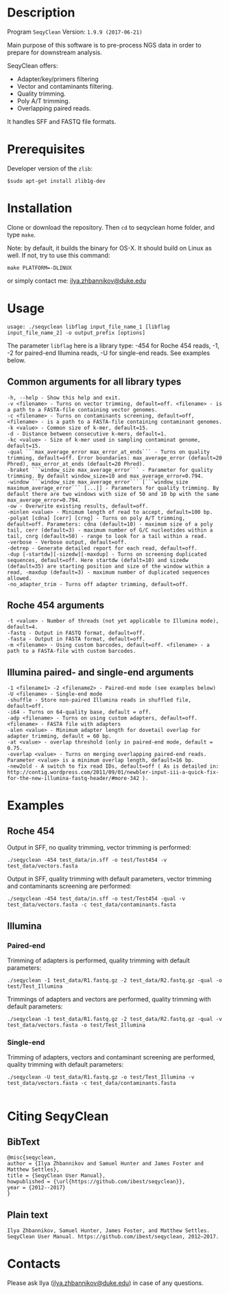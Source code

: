 # Description

Program ```SeqyClean```
Version: ```1.9.9 (2017-06-21)```

Main purpose of this software is to pre-process NGS data in order to prepare for downstream analysis.

SeqyClean offers:

* Adapter/key/primers filtering
* Vector and contaminants filtering.
* Quality trimming.
* Poly A/T trimming.
* Overlapping paired reads.

It handles SFF and FASTQ file formats.

# Prerequisites

Developer version of the ```zlib```:

```
$sudo apt-get install zlib1g-dev
```

# Installation

Clone or download the repository. Then ```cd``` to seqyclean home folder, and type ```make```.


Note: by default, it builds the binary for OS-X. It should build on Linux as well. If not, try to use this command:

```make PLATFORM=-DLINUX```

or simply contact me: ilya.zhbannikov@duke.edu

# Usage
  
```
usage: ./seqyclean libflag input_file_name_1 [libflag input_file_name_2] -o output_prefix [options]
```

The parameter ```libflag``` here is a library type: -454 for Roche 454 reads, -1, -2 for paired-end Illumina reads, -U for single-end reads. See examples below.
            
## Common arguments for all library types

```
-h, --help - Show this help and exit.
-v <filename> - Turns on vector trimming, default=off. <filename> - is a path to a FASTA-file containing vector genomes.
-c <filename> - Turns on contaminants screening, default=off, <filename> - is a path to a FASTA-file containing contaminant genomes.
-k <value> - Common size of k-mer, default=15.
-d - Distance between consecutive k-mers, default=1.
-kc <value> - Size of k-mer used in sampling contaminat genome, default=15.
-qual ```max_average_error max_error_at_ends``` - Turns on quality trimming, default=off. Error boundaries: max_average_error (default=20 Phred), max_error_at_ends (default=20 Phred).
-braket ```window_size max_average_error``` - Parameter for quality trimming. By default window_size=10 and max_average_error=0.794.
-window ```window_size max_average_error``` [```window_size maximum_average_error``` [...]] - Parameters for quality trimming. By default there are two windows with size of 50 and 10 bp with the same max_average_error=0.794.
-ow - Overwrite existing results, default=off.
-minlen <value> - Minimum length of read to accept, default=100 bp.
-polyat [cdna] [cerr] [crng] - Turns on poly A/T trimming, default=off. Parameters: cdna (default=10) - maximum size of a poly tail, cerr (default=3) - maximum number of G/C nucleotides within a tail, cnrg (default=50) - range to look for a tail within a read.
-verbose - Verbose output, default=off.
-detrep - Generate detailed report for each read, default=off.
-dup [-startdw][-sizedw][-maxdup] - Turns on screening duplicated sequences, default=off. Here startdw (defalt=10) and sizedw (default=35) are starting position and size of the window within a read, -maxdup (default=3) - maximum number of duplicated sequences allowed.
-no_adapter_trim - Turns off adapter trimming, default=off.
```

## Roche 454 arguments
```
-t <value> - Number of threads (not yet applicable to Illumina mode), default=4.
-fastq - Output in FASTQ format, default=off.
-fasta - Output in FASTA format, default=off.
-m <filename> - Using custom barcodes, default=off. <filename> - a path to a FASTA-file with custom barcodes.
```
## Illumina paired- and single-end arguments
```
-1 <filename1> -2 <filename2> - Paired-end mode (see examples below)
-U <filename> - Single-end mode
-shuffle - Store non-paired Illumina reads in shuffled file, default=off.
-i64 - Turns on 64-quality base, default = off.
-adp <filename> - Turns on using custom adapters, default=off. <filename> - FASTA file with adapters
-alen <value> - Minimum adapter length for dovetail overlap for adapter trimming, default = 60 bp.
-at <value> - overlap threshold (only in paired-end mode, default = 0.75.
-overlap <value> - Turns on merging overlapping paired-end reads. Parameter <value> is a minimum overlap length, default=16 bp.
-new2old - A switch to fix read IDs, default=off ( As is detailed in: http://contig.wordpress.com/2011/09/01/newbler-input-iii-a-quick-fix-for-the-new-illumina-fastq-header/#more-342 ).
```

# Examples
## Roche 454
Output in SFF, no quality trimming, vector trimming is performed:
```
./seqyclean -454 test_data/in.sff -o test/Test454 -v test_data/vectors.fasta
```
Output in SFF, quality trimming with default parameters, vector trimming and contaminants screening are performed:
```
./seqyclean -454 test_data/in.sff -o test/Test454 -qual -v test_data/vectors.fasta -c test_data/contaminants.fasta
```
## Illumina

### Paired-end
Trimming of adapters is performed, quality trimming with default parameters:
```
./seqyclean -1 test_data/R1.fastq.gz -2 test_data/R2.fastq.gz -qual -o test/Test_Illumina
``` 
   
Trimmings of adapters and vectors are performed, quality trimming with default parameters:
```
./seqyclean -1 test_data/R1.fastq.gz -2 test_data/R2.fastq.gz -qual -v test_data/vectors.fasta -o test/Test_Illumina
```    

### Single-end
Trimming of adapters, vectors and contaminant screening are performed, quality trimming with default parameters:
```
./seqyclean -U test_data/R1.fastq.gz -o test/Test_Illumina -v test_data/vectors.fasta -c test_data/contaminants.fasta
                                
```

# Citing SeqyClean

## BibText
```
@misc{seqyclean,
author = {Ilya Zhbannikov and Samuel Hunter and James Foster and Matthew Settles},
title = {SeqyClean User Manual},
howpublished = {\url{https://github.com/ibest/seqyclean}},
year = {2012--2017}
}
```

## Plain text
```
Ilya Zhbannikov, Samuel Hunter, James Foster, and Matthew Settles. SeqyClean User Manual. https://github.com/ibest/seqyclean, 2012–2017.
```

# Contacts

Please ask Ilya (ilya.zhbannikov@duke.edu) in case of any questions.
